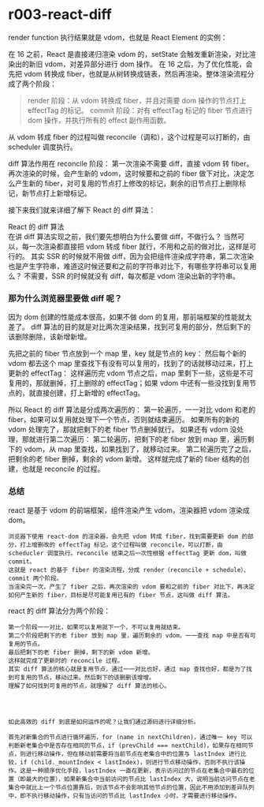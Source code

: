 

# r003-react-diff

render function 执行结果就是 vdom，也就是 React Element 的实例：

在 16 之前，React 是直接递归渲染 vdom 的，setState 会触发重新渲染，对比渲染出的新旧 vdom，对差异部分进行 dom 操作。
在 16 之后，为了优化性能，会先把 vdom 转换成 fiber，也就是从树转换成链表，然后再渲染。整体渲染流程分成了两个阶段：

  > render 阶段：从 vdom 转换成 fiber，并且对需要 dom 操作的节点打上 effectTag 的标记。
  > commit 阶段：对有 effectTag 标记的 fiber 节点进行 dom 操作，并执行所有的 effect 副作用函数。

从 vdom 转成 fiber 的过程叫做 reconcile（调和），这个过程是可以打断的，由 scheduler 调度执行。


diff 算法作用在 reconcile 阶段：
第一次渲染不需要 diff，直接 vdom 转 fiber。
再次渲染的时候，会产生新的 vdom，这时候要和之前的 fiber 做下对比，决定怎么产生新的 fiber，对可复用的节点打上修改的标记，剩余的旧节点打上删除标记，新节点打上新增标记。

接下来我们就来详细了解下 React 的 diff 算法：

React 的 diff 算法  
  在讲 diff 算法实现之前，我们要先想明白为什么要做 diff，不做行么？
  当然可以，每一次渲染都直接把 vdom 转成 fiber 就行，不用和之前的做对比，这样是可行的。
  其实 SSR 的时候就不用做 diff，因为会把组件渲染成字符串，第二次渲染也是产生字符串，难道这时候还要和之前的字符串对比下，有哪些字符串可以复用么？
  不需要，SSR 的时候就没有 diff，每次都是 vdom 渲染出新的字符串。


### 那为什么浏览器里要做 diff 呢？

因为 dom 创建的性能成本很高，如果不做 dom 的复用，那前端框架的性能就太差了。
diff 算法的目的就是对比两次渲染结果，找到可复用的部分，然后剩下的该删除删除，该新增新增。




先把之前的 fiber 节点放到一个 map 里，key 就是节点的 key：
然后每个新的 vdom 都去这个 map 里查找下有没有可以复用的，找到了的话就移动过来，打上更新的 effectTag：
这样遍历完 vdom 节点之后，map 里剩下一些，这些是不可复用的，那就删掉，打上删除的 effectTag；如果 vdom 中还有一些没找到复用节点的，就直接创建，打上新增的 effectTag。


所以 React 的 diff 算法是分成两次遍历的：
  第一轮遍历，一一对比 vdom 和老的 fiber，如果可以复用就处理下一个节点，否则就结束遍历。
  如果所有的新的 vdom 处理完了，那就把剩下的老 fiber 节点删掉就行。
  如果还有 vdom 没处理，那就进行第二次遍历：
  第二轮遍历，把剩下的老 fiber 放到 map 里，遍历剩下的 vdom，从 map 里查找，如果找到了，就移动过来。
  第二轮遍历完了之后，把剩余的老 fiber 删掉，剩余的 vdom 新增。
  这样就完成了新的 fiber 结构的创建，也就是 reconcile 的过程。


### 总结
  react 是基于 vdom 的前端框架，组件渲染产生 vdom，渲染器把 vdom 渲染成 dom。

    浏览器下使用 react-dom 的渲染器，会先把 vdom 转成 fiber，找到需要更新 dom 的部分，打上增删改的 effectTag 标记，这个过程叫做 reconcile，可以打断，由 scheducler 调度执行。reconcile 结束之后一次性根据 effectTag 更新 dom，叫做 commit。
    这就是 react 的基于 fiber 的渲染流程，分成 render（reconcile + schedule）、commit 两个阶段。
    当渲染完一次，产生了 fiber 之后，再次渲染的 vdom 要和之前的 fiber 对比下，再决定如何产生新的 fiber，目标是尽可能复用已有的 fiber 节点，这叫做 diff 算法。

react 的 diff 算法分为两个阶段：

    第一个阶段一一对比，如果可以复用就下一个，不可以复用就结束。
    第二个阶段把剩下的老 fiber 放到 map 里，遍历剩余的 vdom，一一查找 map 中是否有可复用的节点。
    最后把剩下的老 fiber 删掉，剩下的新 vdom 新增。
    这样就完成了更新时的 reconcile 过程。
    其实 diff 算法的核心就是复用节点，通过一一对比也好，通过 map 查找也好，都是为了找到可复用的节点，移动过来。然后剩下的该删删该增增。
    理解了如何找到可复用的节点，就理解了 diff 算法的核心。




    如此高效的 diff 到底是如何运作的呢？让我们通过源码进行详细分析。

    首先对新集合的节点进行循环遍历，for (name in nextChildren)，通过唯一 key 可以判断新老集合中是否存在相同的节点，if (prevChild === nextChild)，如果存在相同节点，则进行移动操作，但在移动前需要将当前节点在老集合中的位置与 lastIndex 进行比较，if (child._mountIndex < lastIndex)，则进行节点移动操作，否则不执行该操作。这是一种顺序优化手段，lastIndex 一直在更新，表示访问过的节点在老集合中最右的位置（即最大的位置），如果新集合中当前访问的节点比 lastIndex 大，说明当前访问节点在老集合中就比上一个节点位置靠后，则该节点不会影响其他节点的位置，因此不用添加到差异队列中，即不执行移动操作，只有当访问的节点比 lastIndex 小时，才需要进行移动操作。